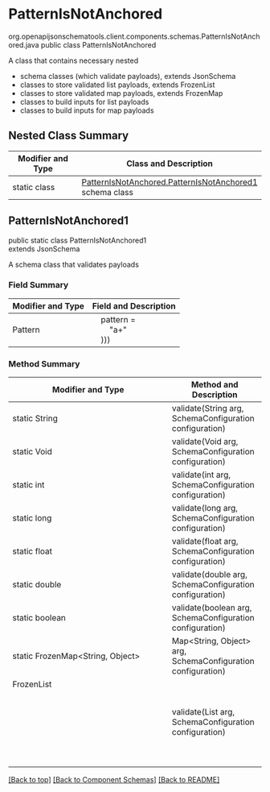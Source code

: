 # PatternIsNotAnchored
org.openapijsonschematools.client.components.schemas.PatternIsNotAnchored.java
public class PatternIsNotAnchored

A class that contains necessary nested
- schema classes (which validate payloads), extends JsonSchema
- classes to store validated list payloads, extends FrozenList
- classes to store validated map payloads, extends FrozenMap
- classes to build inputs for list payloads
- classes to build inputs for map payloads

## Nested Class Summary
| Modifier and Type | Class and Description |
| ----------------- | ---------------------- |
| static class | [PatternIsNotAnchored.PatternIsNotAnchored1](#patternisnotanchored1)<br> schema class |

## PatternIsNotAnchored1
public static class PatternIsNotAnchored1<br>
extends JsonSchema

A schema class that validates payloads

### Field Summary
| Modifier and Type | Field and Description |
| ----------------- | ---------------------- |
| Pattern | &nbsp;&nbsp;&nbsp;&nbsp;pattern =<br>&nbsp;&nbsp;&nbsp;&nbsp;&nbsp;&nbsp;&nbsp;&nbsp;"a+"<br>&nbsp;&nbsp;&nbsp;&nbsp;)))<br> |

### Method Summary
| Modifier and Type | Method and Description |
| ----------------- | ---------------------- |
| static String | validate(String arg, SchemaConfiguration configuration) |
| static Void | validate(Void arg, SchemaConfiguration configuration) |
| static int | validate(int arg, SchemaConfiguration configuration) |
| static long | validate(long arg, SchemaConfiguration configuration) |
| static float | validate(float arg, SchemaConfiguration configuration) |
| static double | validate(double arg, SchemaConfiguration configuration) |
| static boolean | validate(boolean arg, SchemaConfiguration configuration) |
| static FrozenMap<String, Object> | Map<String, Object> arg, SchemaConfiguration configuration) |
| FrozenList<Object> | validate(List<Object> arg, SchemaConfiguration configuration) |

[[Back to top]](#top) [[Back to Component Schemas]](../../../README.md#Component-Schemas) [[Back to README]](../../../README.md)
